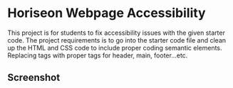 # Horiseon Webpage Accessibility

  This project is for students to fix accessibility issues with the given starter code. The project requirements is to go into the starter code file and clean up the HTML and CSS code to include proper coding semantic elements. Replacing tags with proper tags for header, main, footer...etc. 

  ## Screenshot

  
